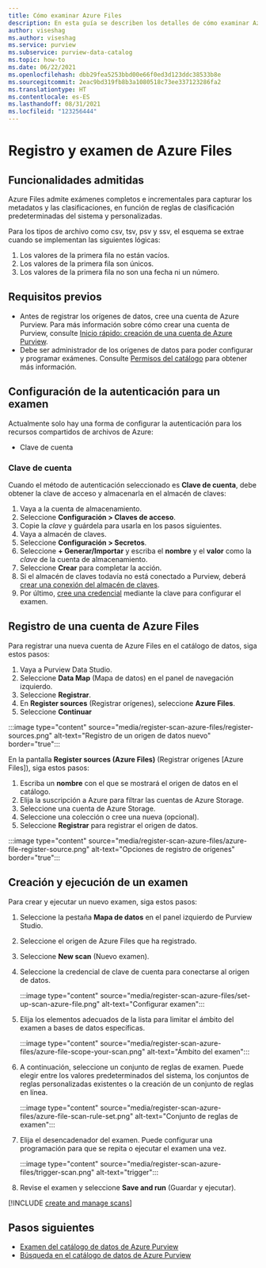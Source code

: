 ```yaml
---
title: Cómo examinar Azure Files
description: En esta guía se describen los detalles de cómo examinar Azure Files.
author: viseshag
ms.author: viseshag
ms.service: purview
ms.subservice: purview-data-catalog
ms.topic: how-to
ms.date: 06/22/2021
ms.openlocfilehash: dbb29fea5253bbd00e66f0ed3d123ddc38533b8e
ms.sourcegitcommit: 2eac9bd319fb8b3a1080518c73ee337123286fa2
ms.translationtype: HT
ms.contentlocale: es-ES
ms.lasthandoff: 08/31/2021
ms.locfileid: "123256444"
---
```

# <a name="register-and-scan-azure-files"></a>Registro y examen de Azure Files

## <a name="supported-capabilities"></a>Funcionalidades admitidas

Azure Files admite exámenes completos e incrementales para capturar los metadatos y las clasificaciones, en función de reglas de clasificación predeterminadas del sistema y personalizadas.

Para los tipos de archivo como csv, tsv, psv y ssv, el esquema se extrae cuando se implementan las siguientes lógicas:

1. Los valores de la primera fila no están vacíos.
2. Los valores de la primera fila son únicos.
3. Los valores de la primera fila no son una fecha ni un número.

## <a name="prerequisites"></a>Requisitos previos

- Antes de registrar los orígenes de datos, cree una cuenta de Azure Purview. Para más información sobre cómo crear una cuenta de Purview, consulte [Inicio rápido: creación de una cuenta de Azure Purview](create-catalog-portal.md).
- Debe ser administrador de los orígenes de datos para poder configurar y programar exámenes. Consulte [Permisos del catálogo](catalog-permissions.md) para obtener más información.

## <a name="setting-up-authentication-for-a-scan"></a>Configuración de la autenticación para un examen

Actualmente solo hay una forma de configurar la autenticación para los recursos compartidos de archivos de Azure:

- Clave de cuenta

### <a name="account-key"></a>Clave de cuenta

Cuando el método de autenticación seleccionado es **Clave de cuenta**, debe obtener la clave de acceso y almacenarla en el almacén de claves:

1. Vaya a la cuenta de almacenamiento.
1. Seleccione **Configuración > Claves de acceso**.
1. Copie la *clave* y guárdela para usarla en los pasos siguientes.
1. Vaya a almacén de claves.
1. Seleccione **Configuración > Secretos**.
1. Seleccione **+ Generar/Importar** y escriba el **nombre** y el **valor** como la *clave* de la cuenta de almacenamiento.
1. Seleccione **Crear** para completar la acción.
1. Si el almacén de claves todavía no está conectado a Purview, deberá [crear una conexión del almacén de claves](manage-credentials.md#create-azure-key-vaults-connections-in-your-azure-purview-account).
1. Por último, [cree una credencial](manage-credentials.md#create-a-new-credential) mediante la clave para configurar el examen.

## <a name="register-an-azure-files-storage-account"></a>Registro de una cuenta de Azure Files

Para registrar una nueva cuenta de Azure Files en el catálogo de datos, siga estos pasos:

1. Vaya a Purview Data Studio.
1. Seleccione **Data Map** (Mapa de datos) en el panel de navegación izquierdo.
1. Seleccione **Registrar**.
1. En **Register sources** (Registrar orígenes), seleccione **Azure Files**.
1. Seleccione **Continuar**

:::image type="content" source="media/register-scan-azure-files/register-sources.png" alt-text="Registro de un origen de datos nuevo" border="true":::

En la pantalla **Register sources (Azure Files)** (Registrar orígenes [Azure Files]), siga estos pasos:

1. Escriba un **nombre** con el que se mostrará el origen de datos en el catálogo.
2. Elija la suscripción a Azure para filtrar las cuentas de Azure Storage.
3. Seleccione una cuenta de Azure Storage.
4. Seleccione una colección o cree una nueva (opcional).
5. Seleccione **Registrar** para registrar el origen de datos.

:::image type="content" source="media/register-scan-azure-files/azure-file-register-source.png" alt-text="Opciones de registro de orígenes" border="true":::

## <a name="creating-and-running-a-scan"></a>Creación y ejecución de un examen

Para crear y ejecutar un nuevo examen, siga estos pasos:

1. Seleccione la pestaña **Mapa de datos** en el panel izquierdo de Purview Studio.

1. Seleccione el origen de Azure Files que ha registrado.

1. Seleccione **New scan** (Nuevo examen).

1. Seleccione la credencial de clave de cuenta para conectarse al origen de datos. 

   :::image type="content" source="media/register-scan-azure-files/set-up-scan-azure-file.png" alt-text="Configurar examen":::

1. Elija los elementos adecuados de la lista para limitar el ámbito del examen a bases de datos específicas.

   :::image type="content" source="media/register-scan-azure-files/azure-file-scope-your-scan.png" alt-text="Ámbito del examen":::

1. A continuación, seleccione un conjunto de reglas de examen. Puede elegir entre los valores predeterminados del sistema, los conjuntos de reglas personalizadas existentes o la creación de un conjunto de reglas en línea.

   :::image type="content" source="media/register-scan-azure-files/azure-file-scan-rule-set.png" alt-text="Conjunto de reglas de examen":::

1. Elija el desencadenador del examen. Puede configurar una programación para que se repita o ejecutar el examen una vez.

   :::image type="content" source="media/register-scan-azure-files/trigger-scan.png" alt-text="trigger":::

1. Revise el examen y seleccione **Save and run** (Guardar y ejecutar).


[!INCLUDE [create and manage scans](includes/view-and-manage-scans.md)]

## <a name="next-steps"></a>Pasos siguientes

- [Examen del catálogo de datos de Azure Purview](how-to-browse-catalog.md)
- [Búsqueda en el catálogo de datos de Azure Purview](how-to-search-catalog.md)
